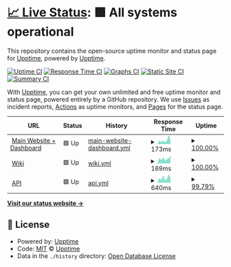 # [📈 Live Status](https://upptime.github.io/upptime): <!--live status--> **🟩 All systems operational**

This repository contains the open-source uptime monitor and status page for [Upptime](https://upptime.js.org), powered by [Upptime](https://github.com/upptime/upptime).

[![Uptime CI](https://github.com/clanny/ClannyStatus/workflows/Uptime%20CI/badge.svg)](https://github.com/clanny/ClannyStatus/actions?query=workflow%3A%22Uptime+CI%22)
[![Response Time CI](https://github.com/clanny/ClannyStatus/workflows/Response%20Time%20CI/badge.svg)](https://github.com/clanny/ClannyStatus/actions?query=workflow%3A%22Response+Time+CI%22)
[![Graphs CI](https://github.com/clanny/ClannyStatus/workflows/Graphs%20CI/badge.svg)](https://github.com/clanny/ClannyStatus/actions?query=workflow%3A%22Graphs+CI%22)
[![Static Site CI](https://github.com/clanny/ClannyStatus/workflows/Static%20Site%20CI/badge.svg)](https://github.com/clanny/ClannyStatus/actions?query=workflow%3A%22Static+Site+CI%22)
[![Summary CI](https://github.com/clanny/ClannyStatus/workflows/Summary%20CI/badge.svg)](https://github.com/clanny/ClannyStatus/actions?query=workflow%3A%22Summary+CI%22)

With [Upptime](https://upptime.js.org), you can get your own unlimited and free uptime monitor and status page, powered entirely by a GitHub repository. We use [Issues](https://github.com/upptime/upptime/issues) as incident reports, [Actions](https://github.com/clanny/ClannyStatus/actions) as uptime monitors, and [Pages](https://upptime.github.io/upptime) for the status page.

<!--start: status pages-->
<!-- This summary is generated by Upptime (https://github.com/upptime/upptime) -->
<!-- Do not edit this manually, your changes will be overwritten -->
<!-- prettier-ignore -->
| URL | Status | History | Response Time | Uptime |
| --- | ------ | ------- | ------------- | ------ |
| <img alt="" src="https://icons.duckduckgo.com/ip3/clanny.systems.ico" height="13"> [Main Website + Dashboard](https://clanny.systems) | 🟩 Up | [main-website-dashboard.yml](https://github.com/clanny/ClannyStatus/commits/HEAD/history/main-website-dashboard.yml) | <details><summary><img alt="Response time graph" src="./graphs/main-website-dashboard/response-time-week.png" height="20"> 173ms</summary><br><a href="https://status.clanny.systems/history/main-website-dashboard"><img alt="Response time 328" src="https://img.shields.io/endpoint?url=https%3A%2F%2Fraw.githubusercontent.com%2Fclanny%2FClannyStatus%2FHEAD%2Fapi%2Fmain-website-dashboard%2Fresponse-time.json"></a><br><a href="https://status.clanny.systems/history/main-website-dashboard"><img alt="24-hour response time 143" src="https://img.shields.io/endpoint?url=https%3A%2F%2Fraw.githubusercontent.com%2Fclanny%2FClannyStatus%2FHEAD%2Fapi%2Fmain-website-dashboard%2Fresponse-time-day.json"></a><br><a href="https://status.clanny.systems/history/main-website-dashboard"><img alt="7-day response time 173" src="https://img.shields.io/endpoint?url=https%3A%2F%2Fraw.githubusercontent.com%2Fclanny%2FClannyStatus%2FHEAD%2Fapi%2Fmain-website-dashboard%2Fresponse-time-week.json"></a><br><a href="https://status.clanny.systems/history/main-website-dashboard"><img alt="30-day response time 208" src="https://img.shields.io/endpoint?url=https%3A%2F%2Fraw.githubusercontent.com%2Fclanny%2FClannyStatus%2FHEAD%2Fapi%2Fmain-website-dashboard%2Fresponse-time-month.json"></a><br><a href="https://status.clanny.systems/history/main-website-dashboard"><img alt="1-year response time 328" src="https://img.shields.io/endpoint?url=https%3A%2F%2Fraw.githubusercontent.com%2Fclanny%2FClannyStatus%2FHEAD%2Fapi%2Fmain-website-dashboard%2Fresponse-time-year.json"></a></details> | <details><summary><a href="https://status.clanny.systems/history/main-website-dashboard">100.00%</a></summary><a href="https://status.clanny.systems/history/main-website-dashboard"><img alt="All-time uptime 97.76%" src="https://img.shields.io/endpoint?url=https%3A%2F%2Fraw.githubusercontent.com%2Fclanny%2FClannyStatus%2FHEAD%2Fapi%2Fmain-website-dashboard%2Fuptime.json"></a><br><a href="https://status.clanny.systems/history/main-website-dashboard"><img alt="24-hour uptime 100.00%" src="https://img.shields.io/endpoint?url=https%3A%2F%2Fraw.githubusercontent.com%2Fclanny%2FClannyStatus%2FHEAD%2Fapi%2Fmain-website-dashboard%2Fuptime-day.json"></a><br><a href="https://status.clanny.systems/history/main-website-dashboard"><img alt="7-day uptime 100.00%" src="https://img.shields.io/endpoint?url=https%3A%2F%2Fraw.githubusercontent.com%2Fclanny%2FClannyStatus%2FHEAD%2Fapi%2Fmain-website-dashboard%2Fuptime-week.json"></a><br><a href="https://status.clanny.systems/history/main-website-dashboard"><img alt="30-day uptime 100.00%" src="https://img.shields.io/endpoint?url=https%3A%2F%2Fraw.githubusercontent.com%2Fclanny%2FClannyStatus%2FHEAD%2Fapi%2Fmain-website-dashboard%2Fuptime-month.json"></a><br><a href="https://status.clanny.systems/history/main-website-dashboard"><img alt="1-year uptime 97.76%" src="https://img.shields.io/endpoint?url=https%3A%2F%2Fraw.githubusercontent.com%2Fclanny%2FClannyStatus%2FHEAD%2Fapi%2Fmain-website-dashboard%2Fuptime-year.json"></a></details>
| <img alt="" src="https://icons.duckduckgo.com/ip3/wiki.clanny.systems.ico" height="13"> [Wiki](https://wiki.clanny.systems) | 🟩 Up | [wiki.yml](https://github.com/clanny/ClannyStatus/commits/HEAD/history/wiki.yml) | <details><summary><img alt="Response time graph" src="./graphs/wiki/response-time-week.png" height="20"> 169ms</summary><br><a href="https://status.clanny.systems/history/wiki"><img alt="Response time 203" src="https://img.shields.io/endpoint?url=https%3A%2F%2Fraw.githubusercontent.com%2Fclanny%2FClannyStatus%2FHEAD%2Fapi%2Fwiki%2Fresponse-time.json"></a><br><a href="https://status.clanny.systems/history/wiki"><img alt="24-hour response time 268" src="https://img.shields.io/endpoint?url=https%3A%2F%2Fraw.githubusercontent.com%2Fclanny%2FClannyStatus%2FHEAD%2Fapi%2Fwiki%2Fresponse-time-day.json"></a><br><a href="https://status.clanny.systems/history/wiki"><img alt="7-day response time 169" src="https://img.shields.io/endpoint?url=https%3A%2F%2Fraw.githubusercontent.com%2Fclanny%2FClannyStatus%2FHEAD%2Fapi%2Fwiki%2Fresponse-time-week.json"></a><br><a href="https://status.clanny.systems/history/wiki"><img alt="30-day response time 206" src="https://img.shields.io/endpoint?url=https%3A%2F%2Fraw.githubusercontent.com%2Fclanny%2FClannyStatus%2FHEAD%2Fapi%2Fwiki%2Fresponse-time-month.json"></a><br><a href="https://status.clanny.systems/history/wiki"><img alt="1-year response time 203" src="https://img.shields.io/endpoint?url=https%3A%2F%2Fraw.githubusercontent.com%2Fclanny%2FClannyStatus%2FHEAD%2Fapi%2Fwiki%2Fresponse-time-year.json"></a></details> | <details><summary><a href="https://status.clanny.systems/history/wiki">100.00%</a></summary><a href="https://status.clanny.systems/history/wiki"><img alt="All-time uptime 99.96%" src="https://img.shields.io/endpoint?url=https%3A%2F%2Fraw.githubusercontent.com%2Fclanny%2FClannyStatus%2FHEAD%2Fapi%2Fwiki%2Fuptime.json"></a><br><a href="https://status.clanny.systems/history/wiki"><img alt="24-hour uptime 100.00%" src="https://img.shields.io/endpoint?url=https%3A%2F%2Fraw.githubusercontent.com%2Fclanny%2FClannyStatus%2FHEAD%2Fapi%2Fwiki%2Fuptime-day.json"></a><br><a href="https://status.clanny.systems/history/wiki"><img alt="7-day uptime 100.00%" src="https://img.shields.io/endpoint?url=https%3A%2F%2Fraw.githubusercontent.com%2Fclanny%2FClannyStatus%2FHEAD%2Fapi%2Fwiki%2Fuptime-week.json"></a><br><a href="https://status.clanny.systems/history/wiki"><img alt="30-day uptime 100.00%" src="https://img.shields.io/endpoint?url=https%3A%2F%2Fraw.githubusercontent.com%2Fclanny%2FClannyStatus%2FHEAD%2Fapi%2Fwiki%2Fuptime-month.json"></a><br><a href="https://status.clanny.systems/history/wiki"><img alt="1-year uptime 99.96%" src="https://img.shields.io/endpoint?url=https%3A%2F%2Fraw.githubusercontent.com%2Fclanny%2FClannyStatus%2FHEAD%2Fapi%2Fwiki%2Fuptime-year.json"></a></details>
| <img alt="" src="https://icons.duckduckgo.com/ip3/api.clanny.systems.ico" height="13"> [API](https://api.clanny.systems) | 🟩 Up | [api.yml](https://github.com/clanny/ClannyStatus/commits/HEAD/history/api.yml) | <details><summary><img alt="Response time graph" src="./graphs/api/response-time-week.png" height="20"> 640ms</summary><br><a href="https://status.clanny.systems/history/api"><img alt="Response time 453" src="https://img.shields.io/endpoint?url=https%3A%2F%2Fraw.githubusercontent.com%2Fclanny%2FClannyStatus%2FHEAD%2Fapi%2Fapi%2Fresponse-time.json"></a><br><a href="https://status.clanny.systems/history/api"><img alt="24-hour response time 1030" src="https://img.shields.io/endpoint?url=https%3A%2F%2Fraw.githubusercontent.com%2Fclanny%2FClannyStatus%2FHEAD%2Fapi%2Fapi%2Fresponse-time-day.json"></a><br><a href="https://status.clanny.systems/history/api"><img alt="7-day response time 640" src="https://img.shields.io/endpoint?url=https%3A%2F%2Fraw.githubusercontent.com%2Fclanny%2FClannyStatus%2FHEAD%2Fapi%2Fapi%2Fresponse-time-week.json"></a><br><a href="https://status.clanny.systems/history/api"><img alt="30-day response time 470" src="https://img.shields.io/endpoint?url=https%3A%2F%2Fraw.githubusercontent.com%2Fclanny%2FClannyStatus%2FHEAD%2Fapi%2Fapi%2Fresponse-time-month.json"></a><br><a href="https://status.clanny.systems/history/api"><img alt="1-year response time 453" src="https://img.shields.io/endpoint?url=https%3A%2F%2Fraw.githubusercontent.com%2Fclanny%2FClannyStatus%2FHEAD%2Fapi%2Fapi%2Fresponse-time-year.json"></a></details> | <details><summary><a href="https://status.clanny.systems/history/api">99.79%</a></summary><a href="https://status.clanny.systems/history/api"><img alt="All-time uptime 96.35%" src="https://img.shields.io/endpoint?url=https%3A%2F%2Fraw.githubusercontent.com%2Fclanny%2FClannyStatus%2FHEAD%2Fapi%2Fapi%2Fuptime.json"></a><br><a href="https://status.clanny.systems/history/api"><img alt="24-hour uptime 98.54%" src="https://img.shields.io/endpoint?url=https%3A%2F%2Fraw.githubusercontent.com%2Fclanny%2FClannyStatus%2FHEAD%2Fapi%2Fapi%2Fuptime-day.json"></a><br><a href="https://status.clanny.systems/history/api"><img alt="7-day uptime 99.79%" src="https://img.shields.io/endpoint?url=https%3A%2F%2Fraw.githubusercontent.com%2Fclanny%2FClannyStatus%2FHEAD%2Fapi%2Fapi%2Fuptime-week.json"></a><br><a href="https://status.clanny.systems/history/api"><img alt="30-day uptime 99.95%" src="https://img.shields.io/endpoint?url=https%3A%2F%2Fraw.githubusercontent.com%2Fclanny%2FClannyStatus%2FHEAD%2Fapi%2Fapi%2Fuptime-month.json"></a><br><a href="https://status.clanny.systems/history/api"><img alt="1-year uptime 96.35%" src="https://img.shields.io/endpoint?url=https%3A%2F%2Fraw.githubusercontent.com%2Fclanny%2FClannyStatus%2FHEAD%2Fapi%2Fapi%2Fuptime-year.json"></a></details>

<!--end: status pages-->

[**Visit our status website →**](https://upptime.github.io/upptime)

## 📄 License

- Powered by: [Upptime](https://github.com/upptime/upptime)
- Code: [MIT](./LICENSE) © [Upptime](https://upptime.js.org)
- Data in the `./history` directory: [Open Database License](https://opendatacommons.org/licenses/odbl/1-0/)
